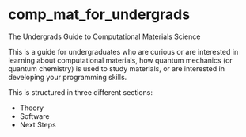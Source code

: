 # comp_mat_for_undergrads
The Undergrads Guide to Computational Materials Science

This is a guide for undergraduates who are curious or are interested in learning about computational materials, how quantum mechanics (or quantum chemistry) is used to study materials, or are interested in developing your programming skills.

This is structured in three different sections:
* Theory
* Software
* Next Steps